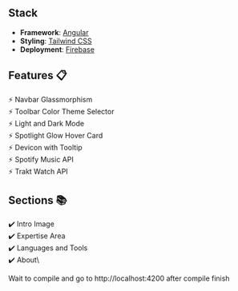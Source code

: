 ## Stack
- **Framework**: [Angular](https://angular.dev/)
- **Styling**: [Tailwind CSS](https://tailwindcss.com/)
- **Deployment**: [Firebase](https://firebase.google.com/)

## Features 📋
⚡️ Navbar Glassmorphism\
⚡️ Toolbar Color Theme Selector\
⚡️ Light and Dark Mode\
⚡️ Spotlight Glow Hover Card\
⚡️ Devicon with Tooltip\
⚡️ Spotify Music API\
⚡️ Trakt Watch API

## Sections 📚
✔️ Intro Image\
✔️ Expertise Area\
✔️ Languages and Tools\
✔️ About\


Wait to compile and go to http://localhost:4200 after compile finish
